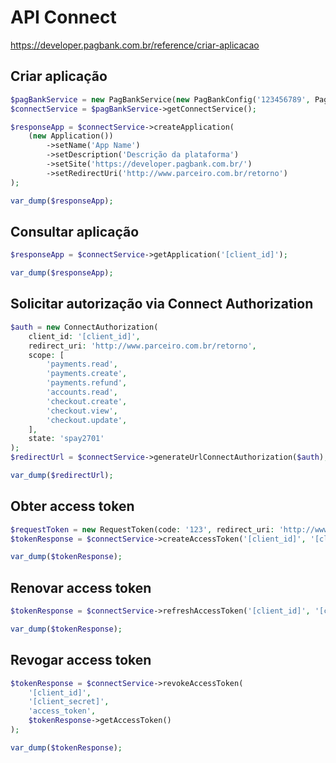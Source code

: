 # API Connect

<https://developer.pagbank.com.br/reference/criar-aplicacao>

## Criar aplicação

```php
$pagBankService = new PagBankService(new PagBankConfig('123456789', PagBankConfig::ENVIRONMENT_SANDBOX));
$connectService = $pagBankService->getConnectService();

$responseApp = $connectService->createApplication(
    (new Application())
        ->setName('App Name')
        ->setDescription('Descrição da plataforma')
        ->setSite('https://developer.pagbank.com.br/')
        ->setRedirectUri('http://www.parceiro.com.br/retorno')
);

var_dump($responseApp);

```

## Consultar aplicação

```php
$responseApp = $connectService->getApplication('[client_id]');

var_dump($responseApp);

```

## Solicitar autorização via Connect Authorization

```php
$auth = new ConnectAuthorization(
    client_id: '[client_id]',
    redirect_uri: 'http://www.parceiro.com.br/retorno',
    scope: [
        'payments.read',
        'payments.create',
        'payments.refund',
        'accounts.read',
        'checkout.create',
        'checkout.view',
        'checkout.update',
    ],
    state: 'spay2701'
);
$redirectUrl = $connectService->generateUrlConnectAuthorization($auth);

var_dump($redirectUrl);
```

## Obter access token

```php
$requestToken = new RequestToken(code: '123', redirect_uri: 'http://www.parceiro.com.br/retorno');
$tokenResponse = $connectService->createAccessToken('[client_id]', '[client_secret]', $requestToken);

var_dump($tokenResponse);
```

## Renovar access token

```php
$tokenResponse = $connectService->refreshAccessToken('[client_id]', '[client_secret]', $tokenResponse->getRefreshToken());

var_dump($tokenResponse);
```

## Revogar access token

```php
$tokenResponse = $connectService->revokeAccessToken(
    '[client_id]',
    '[client_secret]',
    'access_token',
    $tokenResponse->getAccessToken()
);

var_dump($tokenResponse);
```
